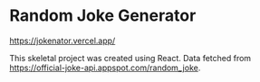 # Random Joke Generator
https://jokenator.vercel.app/

This skeletal project was created using React. Data fetched from https://official-joke-api.appspot.com/random_joke.
